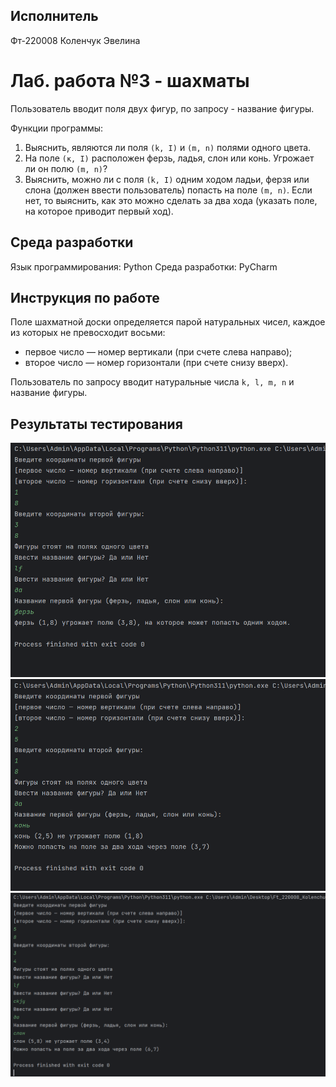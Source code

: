 ## Исполнитель
Фт-220008 Коленчук Эвелина
# Лаб. работа №3 - шахматы
Пользователь вводит поля двух фигур, по запросу - название фигуры. 

Функции программы:

1. Выяснить, являются ли поля `(k, I)` и `(m, n)` полями одного цвета.
2. На поле `(к, I)` расположен ферзь, ладья, слон или конь. Угрожает ли он полю `(m, n)`?
3. Выяснить, можно ли с поля `(k, I)` одним ходом ладьи, ферзя или слона (должен ввести пользователь) попасть на поле `(m, n)`.
Если нет, то выяснить, как это можно сделать за два хода (указать поле, на которое приводит первый ход).


## Среда разработки
Язык программирования: Python
Среда разработки: PyCharm

## Инструкция по работе
Поле шахматной доски определяется парой натуральных чисел, каждое из которых не превосходит восьми: 
- первое число — номер вертикали (при счете слева направо);
- второе число — номер горизонтали (при счете снизу вверх).

Пользователь по запросу вводит натуральные числа `k, l, m, n` и название фигуры.

## Результаты тестирования
![Test1](https://github.com/ekolenchuk/Ft_220008_Kolenchuk_3/blob/main/test1.png)
![Test2](https://github.com/ekolenchuk/Ft_220008_Kolenchuk_3/blob/main/test4.png)
![Test3](https://github.com/ekolenchuk/Ft_220008_Kolenchuk_3/blob/main/test5.png)
